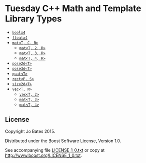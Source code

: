 Tuesday C++ Math and Template Library Types
===========================================
- [`boolx4`](types/boolx4.md)
- [`floatx4`](types/floatx4.md)
- [`mat<T, C, R>`](headers/mat.md)
    - [`mat<T, 2, R>`](types/mat2xR.md)
    - [`mat<T, 3, R>`](types/mat3xR.md)
    - [`mat<T, 4, R>`](types/mat4xR.md)
- [`pose2d<T>`](headers/pose2d.md)
- [`pose3d<T>`](headers/pose3d.md)
- [`quat<T>`](headers/quat.md)
- [`rect<P, S>`](headers/rect.md)
- [`size2d<T>`](headers/size2d.md)
- [`vec<T, N>`](headers/vec.md)
    - [`vec<T, 2>`](types/vec2.md)
    - [`mat<T, 3>`](types/vec3.md)
    - [`mat<T, 4>`](types/vec4.md)

License
-------
Copyright Jo Bates 2015.

Distributed under the Boost Software License, Version 1.0.

See accompanying file [LICENSE_1_0.txt](../LICENSE_1_0.txt) or copy at
http://www.boost.org/LICENSE_1_0.txt.
